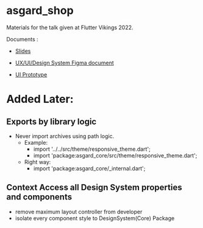 # asgard_shop

Materials for the talk given at Flutter Vikings 2022.

Documents :

* [Slides](https://www.figma.com/proto/TBq8pQIi94evB7TeXDDzRt/FlutterViking---Design-Systems?page-id=123%3A363&node-id=123%3A364&viewport=241%2C48%2C0.07&scaling=contain&starting-point-node-id=123%3A364)

* [UX/UI/Design System Figma document](https://www.figma.com/file/TBq8pQIi94evB7TeXDDzRt/FlutterViking---Design-Systems?node-id=15%3A408)

* [UI Prototype](https://www.figma.com/proto/TBq8pQIi94evB7TeXDDzRt/FlutterViking---Design-Systems?page-id=4%3A249&node-id=4%3A250&viewport=241%2C48%2C2.7&scaling=min-zoom&starting-point-node-id=4%3A250)

# Added Later:
## Exports by library logic
- Never import archives using path logic.
    - Example: 
        - import '../../src/theme/responsive_theme.dart';
        - import 'package:asgard_core/src/theme/responsive_theme.dart';
    - Right way:
        - import 'package:asgard_core/_internal.dart';
        
## Context Access all Design System properties and components
- remove maximum layout controller from developer
- isolate every component style to DesignSystem(Core) Package